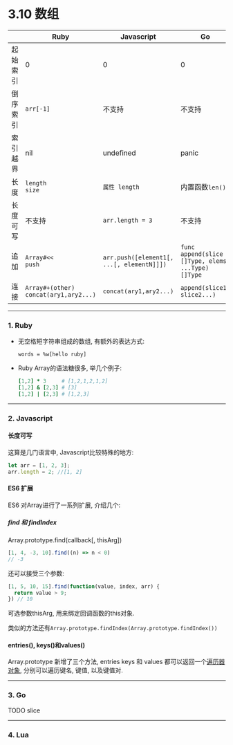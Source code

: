 # 3.10 数组

|          | Ruby                                       | Javascript                                | Go                                                | Lua  |
|----------|--------------------------------------------|-------------------------------------------|---------------------------------------------------|------|
| 起始索引 | 0                                          | 0                                         | 0                                                 | 1    |
| 倒序索引 | `arr[-1]`                                  | 不支持                                    | 不支持                                            |      |
| 索引越界 | nil                                        | undefined                                 | panic                                             |      |
| 长度     | `length`<br>`size`                         | `属性 length`                             | 内置函数`len()`                                   |      |
| 长度可写 | 不支持                                     | `arr.length = 3`                          | 不支持                                            |      |
| 追加     | `Array#<<`<br> `push`                      | `arr.push([element1[, ...[, elementN]]])` | `func append(slice []Type, elems ...Type) []Type` |      |
| 连接     | `Array#+(other)`<br>`concat(ary1,ary2...)` | `concat(ary1,ary2...)`                    | `append(slice1, slice2...)`                       | TODO |

---

### 1. Ruby

* 无空格短字符串组成的数组, 有额外的表达方式:

  `words = %w[hello ruby]`

* Ruby Array的语法糖很多, 举几个例子:

  ```ruby
  [1,2] * 3     # [1,2,1,2,1,2]
  [1,2] & [2,3] # [3]
  [1,2] | [2,3] # [1,2,3]
  ```

---

### 2. Javascript

#### 长度可写

这算是几门语言中, Javascript比较特殊的地方:

```javascript
let arr = [1, 2, 3];
arr.length = 2; //[1, 2]
```

#### ES6 扩展

ES6 对Array进行了一系列扩展, 介绍几个:

##### find 和 findIndex

Array.prototype.find(callback[, thisArg])

```javascript
[1, 4, -3, 10].find((n) => n < 0)
// -3
```

还可以接受三个参数:

```javascript
[1, 5, 10, 15].find(function(value, index, arr) {
  return value > 9;
}) // 10
```

可选参数thisArg, 用来绑定回调函数的this对象.

类似的方法还有`Array.prototype.findIndex(Array.prototype.findIndex())`

#### entries(), keys()和values()

Array.prototype 新增了三个方法, entries keys 和 values 都可以返回一个[遍历器对象](TODO), 分别可以遍历键名, 键值, 以及键值对.

---

### 3. Go

TODO slice

---

### 4. Lua

<!--
TODO:

切片

-->

